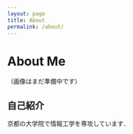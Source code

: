 ```yaml
---
layout: page
title: About
permalink: /about/
---
```


# About Me

（画像はまだ準備中です）

## 自己紹介

京都の大学院で情報工学を専攻しています．
